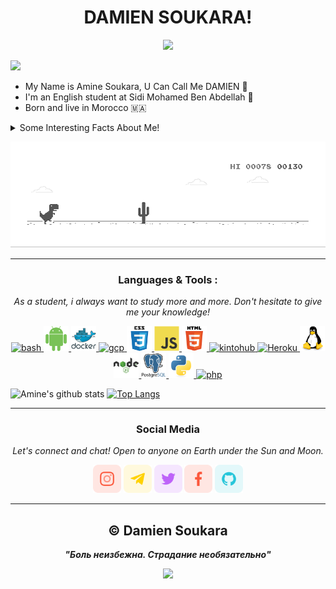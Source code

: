 <h1 align="center"> DAMIEN SOUKARA! </h1> 
<p align="center">
<img src="https://hits.seeyoufarm.com/api/count/incr/badge.svg?url=https://github.com/AmineSoukara/&title=Profile%20Views">
</p>
<a href="https://AmineSoukara.github.io"><img src="https://i.imgur.com/07aPB5A.jpg"></a>

- My Name is Amine Soukara, U Can Call Me DAMIEN 👾
- I'm an English student at Sidi Mohamed Ben Abdellah 🏫
- Born and live in Morocco 🇲🇦

<details>
  <summary>Some Interesting Facts About Me!</summary>
  
  - Ta Qlwa Gha Kmel Tri9k Bla Mt9ra 😄 
  
  - Makla N3as, Github Games 🎮

  - Listening To Music While Coding, And Developing Useful Codes. ⭐️
  
  - Reading Novels, Action and Adventure, Autobiography & Biography, Comics, Detective and Mystery, Fantasy, Historical Fiction, Sci-Fi, History book 📚
</details>

![RUN](https://github.com/AmineSoukara/AmineSoukara/raw/master/dino.gif) 

<hr>
<h3 align="center">Languages & Tools :</h3>
<p align="center"><i>As a student, i always want to study more and more. Don't hesitate to give me your knowledge!</i></p>
<p align="center">
<a href="https://www.gnu.org/software/bash/" target="_blank"> <img src="https://www.vectorlogo.zone/logos/gnu_bash/gnu_bash-icon.svg" alt="bash" width="40" height="40"/> </a>
<a href="https://www.android.com/" target="_blank"> <img src="https://raw.githubusercontent.com/github/explore/80688e429a7d4ef2fca1e82350fe8e3517d3494d/topics/android/android.png" alt="android" width="40" height="40"/> </a>
<a href="https://www.docker.com/" target="_blank"> <img src="https://raw.githubusercontent.com/devicons/devicon/master/icons/docker/docker-original-wordmark.svg" alt="docker" width="40" height="40"/> </a>
<a href="https://cloud.google.com" target="_blank"> <img src="https://www.vectorlogo.zone/logos/google_cloud/google_cloud-icon.svg" alt="gcp" width="40" height="40"/> </a>
<a href="https://css.com" target="_blank"> <img src="https://raw.githubusercontent.com/github/explore/80688e429a7d4ef2fca1e82350fe8e3517d3494d/topics/css/css.png" alt="css" width="40" height="40"/> </a>
<a href="https://developer.mozilla.org/en-US/docs/Web/JavaScript" target="_blank"> <img src="https://raw.githubusercontent.com/devicons/devicon/master/icons/javascript/javascript-original.svg" alt="javascript" width="40" height="40"/> </a>
<a href="https://www.w3.org/html/" target="_blank"> <img src="https://raw.githubusercontent.com/devicons/devicon/master/icons/html5/html5-original-wordmark.svg" alt="html5" width="40" height="40"/> </a>
<a href="https://kintohub.com" target="_blank"> <img src="https://s3-ap-east-1.amazonaws.com/whub-files/uploads/logo/file/5ab0df64edabaf29737aea1e/large_Twitter_Facebook_LinkedIn_Profile.png" alt="kintohub" width="50" height="50"/> </a>
<a href="https://heroku.com" target="_blank"> <img src="https://www.vectorlogo.zone/logos/heroku/heroku-icon.svg" alt="Heroku" height="40"/> </a>
<a href="https://www.linux.org/" target="_blank"> <img src="https://raw.githubusercontent.com/devicons/devicon/master/icons/linux/linux-original.svg" alt="linux" width="40" height="40"/> </a>
<a href="https://nodejs.org" target="_blank"> <img src="https://raw.githubusercontent.com/devicons/devicon/master/icons/nodejs/nodejs-original-wordmark.svg" alt="nodejs" width="40" height="40"/> </a>
<a href="https://www.postgresql.org" target="_blank"> <img src="https://raw.githubusercontent.com/devicons/devicon/master/icons/postgresql/postgresql-original-wordmark.svg" alt="postgresql" width="40" height="40"/> </a>
<a href="https://www.python.org" target="_blank"> <img src="https://raw.githubusercontent.com/devicons/devicon/master/icons/python/python-original.svg" alt="python" width="40" height="40"/> </a>
<a href="https://php.com/" target="_blank"> <img src="https://raw.githubusercontent.com/jmnote/z-icons/master/svg/php.svg" alt="php" width="40" height="40"/> </a> </p>
</p>
<p align="center">
</p>

![Amine's github stats](https://github-readme-stats.vercel.app/api?username=AmineSoukara&show_icons=true)
[![Top Langs](https://github-readme-stats.vercel.app/api/top-langs/?username=AmineSoukara&layout=compact)](https://github.com/anuraghazra/github-readme-stats)

<hr>
<h3 align="center">Social Media</h3>
<p align="center"><i>Let's connect and chat! Open to anyone on Earth under the Sun and Moon.</i></p>
<p align="center">
<a href="https://instagram.com/AmineSoukara" alt="Instagram"><img height="45" src="https://github.com/rzlamrr/rzlamrr/blob/master/rzlamrr/network.svg"></a>
<a href="https://telegram.me/AmineSoukara" alt="Telegram"><img height="45" src="https://github.com/rzlamrr/rzlamrr/blob/master/rzlamrr/telegram.svg"></a>
<a href="https://twitter.com/AmineSoukara" alt="Twitter"><img height="45" src="https://github.com/rzlamrr/rzlamrr/blob/master/rzlamrr/twitter.svg"></a>
<a href="https://www.facebook.com/altysoukara" alt="Facebook"><img height="45" src="https://github.com/rzlamrr/rzlamrr/blob/master/rzlamrr/facebook.svg"></a>
<a href="https://github.com/AmineSoukara" alt="Github"><img height="45" src="https://github.com/rzlamrr/rzlamrr/blob/master/rzlamrr/github.svg"></a>
</p>

<hr>
<h2 align="center">©️ Damien Soukara</h2>
<p align="center"><b><i>"Боль неизбежна. Страдание необязательно"</i></b></p>
<p align="center">
<img src="https://hits.seeyoufarm.com/api/count/incr/badge.svg?url=https://github.com/AmineSoukara/&title=Profile%20Views">
</p>
